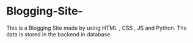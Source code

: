 # Blogging-Site-
This is a Blogging Site made by using HTML , CSS , JS and Python. The data is stored in the backend in database.
